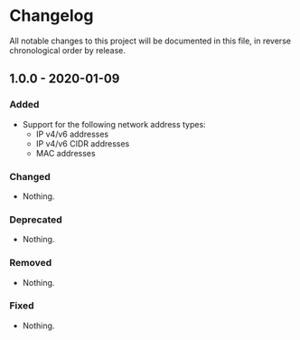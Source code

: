 # Changelog

All notable changes to this project will be documented in this file, in reverse chronological order by release.

## 1.0.0 - 2020-01-09

### Added

- Support for the following network address types:
  - IP v4/v6 addresses
  - IP v4/v6 CIDR addresses
  - MAC addresses

### Changed

- Nothing.

### Deprecated

- Nothing.

### Removed

- Nothing.

### Fixed

- Nothing.
